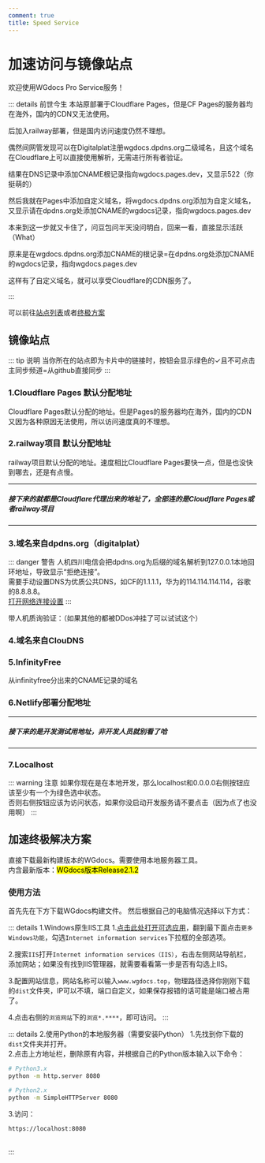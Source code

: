```yaml
---
comment: true
title: Speed Service
---
```


# 加速访问与镜像站点
欢迎使用WGdocs Pro Service服务！

::: details 前世今生
本站原部署于Cloudflare Pages，但是CF Pages的服务器均在海外，国内的CDN又无法使用。

后加入railway部署，但是国内访问速度仍然不理想。

偶然间网管发现可以在Digitalplat注册wgdocs.dpdns.org二级域名，且这个域名在Cloudflare上可以直接使用解析，无需进行所有者验证。

结果在DNS记录中添加CNAME根记录指向wgdocs.pages.dev，又显示522（你挺萌的）

然后我就在Pages中添加自定义域名，将wgdocs.dpdns.org添加为自定义域名，又显示请在dpdns.org处添加CNAME的wgdocs记录，指向wgdocs.pages.dev

本来到这一步就又卡住了，问豆包问半天没问明白，回来一看，直接显示活跃（What）

原来是在wgdocs.dpdns.org添加CNAME的根记录=在dpdns.org处添加CNAME的wgdocs记录，指向wgdocs.pages.dev

这样有了自定义域名，就可以享受Cloudflare的CDN服务了。

:::

可以前往[站点列表](#镜像站点)或者[终极方案](#加速终极解决方案)

## 镜像站点

::: tip 说明
当你所在的站点即为卡片中的链接时，按钮会显示绿色的✓且不可点击<br>
主同步频道=从github直接同步
:::
### 1.Cloudflare Pages 默认分配地址<badge type='tip' text='主同步频道' /><badge type='danger' text='极慢' />

<LinkCard
  title="wgdocs.pages.dev"
  bg-image="https://cf-assets.www.cloudflare.com/slt3lc6tev37/1wf4qdGsPqa2UUSEoa4Yyg/3250a65f210bbb7062ab4dd9a9bdf213/logo-cloudflare-dark.svg"
  link="wgdocs.pages.dev"
/>

Cloudflare Pages默认分配的地址。但是Pages的服务器均在海外，国内的CDN又因为各种原因无法使用，所以访问速度真的不理想。

### 2.railway项目 默认分配地址<badge type='tip' text='主同步频道' /><badge type='warning' text='较慢' />

<LinkCard
  title="wgdocs.up.railway.app"
  tcolor="white"
  bg-image="https://railway.com/brand/logotype-light.png"
  link="wgdocs.up.railway.app"
/>

railway项目默认分配的地址。速度相比Cloudflare Pages要快一点，但是也没快到哪去，还是有点慢。

---

##### 接下来的就都是Cloudflare代理出来的地址了，全部连的是Cloudflare Pages或者railway项目

---

### 3.域名来自dpdns.org（digitalplat）<badge type='tip' text='主同步频道' /><badge type='tip' text='快速' /><badge type='danger' text='需手动设置DNS' />

::: danger 警告
人机四川电信会把dpdns.org为后缀的域名解析到127.0.0.1本地回环地址，导致显示“拒绝连接”。<br>
需要手动设置DNS为优质公共DNS，如CF的1.1.1.1，华为的114.114.114.114，谷歌的8.8.8.8。<br><a href="ms-settings:network-status">打开网络连接设置</a>
:::

<LinkCard
  title="wgdocs.dpdns.org"
  bg-image="/pictures/application/Cloudflare账户.png"
  link="wgdocs.dpdns.org"
/>

带人机质询验证：（如果其他的都被DDos冲挂了可以试试这个）

<LinkCard
  title="mengmiya1027.dpdns.org"
  bg-image="/pictures/application/Cloudflare账户.png"
  link="mengmiya1027.dpdns.org"
/>

### 4.域名来自ClouDNS<badge type='tip' text='主同步频道' /><badge type='tip' text='快速' />

<LinkCard
  title="wgdocs.ip-ddns.com"
  bg-image="https://www.cloudns.net/i/cloudns_yt_image-fs8.png"
  link="wgdocs.ip-ddns.com"
/>

<LinkCard
  title="wgdocs.ddns-ip.net"
  bg-image="https://www.cloudns.net/i/cloudns_yt_image-fs8.png"
  link="wgdocs.ddns-ip.net"
/>

### 5.InfinityFree<badge type='tip' text='主同步频道' /><badge type='info' text='中速' />

<LinkCard
  title="wgdocs.mmy.kesug.com"
  bg-image="/pictures/application/Cloudflare账户.png"
  link="wgdocs.mmy.kesug.com"
/>
从infinityfree分出来的CNAME记录的域名

### 6.Netlify部署分配地址<badge type='tip' text='主同步频道' /><badge type='info' text='中速' />

<LinkCard
  title="wgdocs.netlify.app"
  bg-image="https://www.netlify.com/assets/logos/full/small/lightmode/logo-netlify-small-monochrome-lightmode.svg"
  link="wgdocs.netlify.app"
/>

---

##### 接下来的是开发测试用地址，非开发人员就别看了哈

---

### 7.Localhost<badge type='warning' text='测试用' />
<LinkCard
  title="localhost"
  bg-image="https://www.keneuc.cn/uploads/allimg/20221207/1-22120FI502V1.jpg"
  link="localhost"
/>

<LinkCard
title="0.0.0.0"
bg-image="https://www.keneuc.cn/uploads/allimg/20221207/1-22120FI502V1.jpg"
link="0.0.0.0"
/>

::: warning 注意
如果你现在是在本地开发，那么localhost和0.0.0.0右侧按钮应该至少有一个为绿色选中状态。<br>
否则右侧按钮应该为访问状态，如果你没启动开发服务请不要点击（因为点了也没用啊）
:::

## 加速终极解决方案

直接下载最新构建版本的WGdocs。需要使用本地服务器工具。<br>
内含最新版本：<mark>WGdocs版本Release2.1.2</mark>

### 使用方法
首先先在下方下载WGdocs构建文件。
然后根据自己的电脑情况选择以下方式：

::: details 1.Windows原生IIS工具
1.<a href="ms-settings:optionalfeatures">点击此处打开可选应用</a>，翻到最下面点击`更多Windows功能`，勾选`Internet information services`下拉框的全部选项。

2.搜索`IIS`打开`Internet information services（IIS）`，右击左侧网站导航栏，添加网站；如果没有找到IIS管理器，就需要看看第一步是否有勾选上IIS。

3.配置网站信息，网站名称可以输入`www.wgdocs.top`，物理路径选择你刚刚下载的`dist`文件夹，IP可以不填，端口自定义，如果保存报错的话可能是端口被占用了。

4.点击右侧的`浏览网站`下的`浏览*.****`，即可访问。
:::

::: details 2.使用Python的本地服务器（需要安装Python）
1.先找到你下载的`dist`文件夹并打开。<br>
2.点击上方地址栏，删除原有内容，并根据自己的Python版本输入以下命令：
```bash
# Python3.x
python -m http.server 8080

# Python2.x
python -m SimpleHTTPServer 8080
```
3.访问：
```
https://localhost:8080
```
<br>
:::

<DownloadLinkCollector
  title="WGdocs构建文件"
  bg-image="https://img3.downza.cn/zt/202212/103056-6397e3e0afd4a.jpg"
  bcolor="gold"
  :downloads="[
  {
    text: 'huang1111网盘',
    link: 'https://pan.huang1111.cn/s/YLQ9WCA',
  },
  ]"
/>
